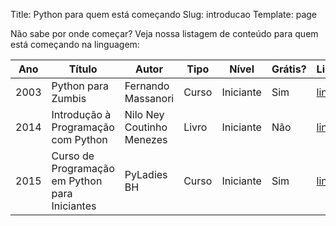 Title: Python para quem está começando
Slug: introducao
Template: page

Não sabe por onde começar? Veja nossa listagem de conteúdo para quem está começando na linguagem:


| Ano  | Título                                         | Autor                     | Tipo  | Nível     | Grátis? | Link                                                                                        |
|------|------------------------------------------------|---------------------------|-------|-----------|---------|---------------------------------------------------------------------------------------------|
| 2003 | Python para Zumbis                             | Fernando Massanori        | Curso | Iniciante | Sim     | [link](http://pycursos.com/python-para-zumbis/)                                             |
| 2014 | Introdução à Programação com Python            | Nilo Ney Coutinho Menezes | Livro | Iniciante | Não     | [link](http://python.nilo.pro.br/)                                                          |
| 2015 | Curso de Programação em Python para Iniciantes | PyLadies BH               | Curso | Iniciante | Sim     | [link](https://www.youtube.com/watch?v=O2xKiMl-d7Y&list=PL70CUfm2J_8SXFHovpVUbq8lB2JSuUXgk) |
